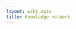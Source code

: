 ```yaml
---
layout: wiki_main
title: Knowledge network
---
```



<div id="neural-network">
</div>


<script>

window.addEventListener('load', function(e) {
	const KnowledgeGraph = window.$graph()

	const targetElement = document.querySelector('#neural-network')

	const dataset = ({{ site.data.wiki_datasets | jsonify }})
	console.log(dataset)

    const icons = {}

    const vimIcon = new Image()
    vimIcon.src = "{{ '/images/vim-icon.png' | relative_url }}"

    icons['vim-plugin'] = vimIcon

	KnowledgeGraph(document.querySelector("#neural-network"))
	  .graphData(dataset)
	  .width(targetElement.offsetWidth)
	  .height(targetElement.offsetWidth)
	  .nodeCanvasObject(function(node, ctx) {
        if (node.group == 1) {
	      const path = node.id;
          const fontSize = 8;
  
          const hierarchyNodes = path.split("/");
          const category = hierarchyNodes[0];
          const label = hierarchyNodes[hierarchyNodes.length - 1];
  
		  // Rendering Text
		  ctx.font = `${fontSize}px Sans-Serif`;
          const textWidth = ctx.measureText(label).width;
          const bckgDimensions = [textWidth, fontSize].map(n => n + fontSize * 0.2); // some padding
		  ctx.textAlign = 'center';
          ctx.textBaseline = 'middle';
          ctx.fillStyle = 'black';
          ctx.fillText(label, node.x, node.y + 12);
  
          ctx.beginPath()
          ctx.fillStyle = "rgba(0, 0, 0, 0.05)"
          ctx.roundRect(
            node.x - textWidth / 2 - 6, 
            node.y + fontSize / 2 + 2, 
            textWidth + 12, 
            fontSize + 4, 
            5
          );
          ctx.fill()
  
          const hasIcon = ['vim-plugin'].includes(category);
          const size = 12;
  
		  // Rendering Circle
          if (hasIcon) {
            const img = icons[category];
            ctx.drawImage(img, node.x - size / 2, node.y - size / 2, size, size);
          } else {
            const radius = size / 2;
            ctx.fillStyle = "rgba(0, 0, 0, 0.2)"
            ctx.beginPath();
            ctx.arc(node.x, node.y, radius, 0, 2 * Math.PI, false)
            ctx.fill()
          }
  
          node.__bckgDimensions = bckgDimensions;
        }

        if (node.group == 2) {
	      const tagName = node.id;
          const fontSize = 12;
  
          const label = tagName;
  
		  // Rendering Text
		  ctx.font = `700 ${fontSize}px Sans-Serif`;
          const textWidth = ctx.measureText(label).width;
          const bckgDimensions = [textWidth * 1.2, fontSize].map(n => n + fontSize * 0.3); // some padding
		  ctx.textAlign = 'center';
          ctx.textBaseline = 'middle';
          ctx.fillStyle = 'black';
          ctx.fillText(label, node.x, node.y);
  
          const groupNodeWidth = textWidth + 20
          const groupNodeHeight = fontSize + 10
          ctx.beginPath()
          ctx.fillStyle = "rgb(128, 203, 196, 0.2)"
          ctx.roundRect(
            node.x - groupNodeWidth / 2, 
            node.y - groupNodeHeight / 2, 
            groupNodeWidth, 
            groupNodeHeight, 
            10
          );
          ctx.fill()
  
          node.__bckgDimensions = bckgDimensions;
        }
	  })
	  .nodePointerAreaPaint(function(node, color, ctx) {
        console.log(color)
        if (node.group == 1) {
	  	  const size = 12;
		  const radius = size / 2;
		  ctx.fillStyle = color
		  ctx.beginPath();
		  ctx.arc(node.x, node.y, radius, 0, 2 * Math.PI, false)
		  ctx.fill()
        }

        if (node.group == 2) {
	      const tagName = node.id;
          const fontSize = 12;
  
          const label = tagName;

          const textWidth = ctx.measureText(label).width;
          const bckgDimensions = [textWidth, fontSize].map(n => n + fontSize * 0.2); // some padding
          const groupNodeWidth = textWidth + 20
          const groupNodeHeight = fontSize + 10
          ctx.beginPath()
          ctx.fillStyle = color
          ctx.roundRect(
            node.x - groupNodeWidth / 2, 
            node.y - groupNodeHeight / 2, 
            groupNodeWidth, 
            groupNodeHeight, 
            10
          );
          ctx.fill()
        }
	  })
	  .onNodeClick(function(node, event) {
        if (node.group == 1) {
          const path = node.id
          window.location.assign("/wiki/" + path)
        }
	  })

})

</script>


